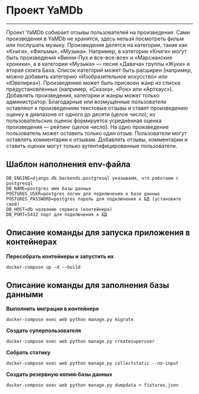 # Проект YaMDb
---
Проект YaMDb собирает отзывы пользователей на произведения. Сами произведения в YaMDb не хранятся, здесь нельзя посмотреть фильм или послушать музыку.
Произведения делятся на категории, такие как «Книги», «Фильмы», «Музыка». Например, в категории «Книги» могут быть произведения «Винни-Пух и все-все-все» и «Марсианские хроники», а в категории «Музыка» — песня «Давеча» группы «Жуки» и вторая сюита Баха. Список категорий может быть расширен (например, можно добавить категорию «Изобразительное искусство» или «Ювелирка»). 
Произведению может быть присвоен жанр из списка предустановленных (например, «Сказка», «Рок» или «Артхаус»). 
Добавлять произведения, категории и жанры может только администратор.
Благодарные или возмущённые пользователи оставляют к произведениям текстовые отзывы и ставят произведению оценку в диапазоне от одного до десяти (целое число); из пользовательских оценок формируется усреднённая оценка произведения — рейтинг (целое число). На одно произведение пользователь может оставить только один отзыв.
Пользователи могут оставлять комментарии к отзывам.
Добавлять отзывы, комментарии и ставить оценки могут только аутентифицированные пользователи.

## Шаблон наполнения env-файла
```
DB_ENGINE=django.db.backends.postgresql указываем, что работаем с postgresql
DB_NAME=postgres имя базы данных
POSTGRES_USER=postgres логин для подключения к базе данных
POSTGRES_PASSWORD=postgres пароль для подключения к БД (установите свой)
DB_HOST=db название сервиса (контейнера)
DB_PORT=5432 порт для подключения к БД
```

## Описание команды для запуска приложения в контейнерах

__Пересобрать контейнеры и запустить их__

```
docker-compose up -d --build
```

## Описание команды для заполнения базы данными

__Выполнить миграции в контейнере__

```
docker-compose exec web python manage.py migrate
```

__Создать суперпользователя__

```
docker-compose exec web python manage.py createsuperuser
```

__Собрать статику__

```
docker-compose exec web python manage.py collectstatic --no-input 
```

__Создать резервную копию базы данных__

```
docker-compose exec web python manage.py dumpdata > fixtures.json
```